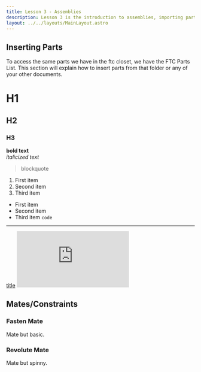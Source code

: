 ```yaml
---
title: Lesson 3 - Assemblies
description: Lesson 3 is the introduction to assemblies, importing parts, and basic mates.
layout: ../../layouts/MainLayout.astro
---
```

## Inserting Parts
To access the same parts we have in the ftc closet, we have the FTC Parts List. This section will explain how to insert parts from that folder or any of your other documents.
# H1
## H2
### H3
**bold text**  
*italicized text*
> blockquote
1. First item
2. Second item
3. Third item
- First item
- Second item
- Third item
`code`
---
[title](https://www.example.com)
![alt text](https://www.123rf.com/photo_41026708_example-white-stamp-text-on-red-backgroud.html)

## Mates/Constraints
### Fasten Mate
Mate but basic.

### Revolute Mate
Mate but spinny.
